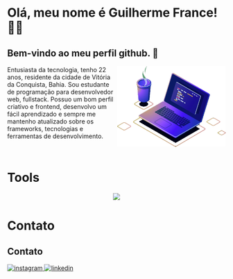 
# Olá, meu nome é <strong>Guilherme France!</strong> 👋🏽

## Bem-vindo ao meu perfil github. 🔭

<img src="https://raw.githubusercontent.com/GuilhermeFrance/Source/main/image/computer.png" alt="ilustração de um computador" min-width="250px" max-width="250px" width="250px" align="right">

<p align="left"> Entusiasta da tecnologia, tenho 22 anos, residente da cidade de Vitória da Conquista, Bahia. Sou estudante de programação para desenvolvedor web, fullstack. Possuo um bom perfil criativo e frontend, desenvolvo um fácil aprendizado e sempre me mantenho atualizado sobre os frameworks, tecnologias e ferramentas de desenvolvimento.
</p>

<br/>

  #


# Tools
<p align="center">
  <a href="https://skillicons.dev">
    <img src="https://skillicons.dev/icons?i=js,css,ts,tailwind,react,vue,nodejs,nestjs,figma, " />
  </a>
</p>
 
#
# Contato

<h2>Contato</h2>
<div>
  <a href="https://www.instagram.com/g_france07?igsh=MWViNHk5MmR4aGk5Yw==">
  <img src="https://img.shields.io/badge/Instagram-E4405F?style=for-the-badge&logo=instagram&logoColor=white" alt="instagram" />
</a>
<a href="https://www.linkedin.com/in/guilherme-france-de-oliveira-santos-9435aa360/">
  <img src="https://img.shields.io/badge/LinkedIn-0077B5?style=for-the-badge&logo=linkedin&logoColor=white" alt="linkedin" />
</a>
</div>


